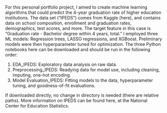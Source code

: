 For this personal portfolio project, I aimed to create machine learning algorithms that could predict the 4-year graduation rate of higher education institutions. The data set (“IPEDS”) comes from Kaggle (here), and contains data on school composition, enrollment and graduation rates, demographics, test scores, and more. The target feature in this case is “Graduation rate - Bachelor degree within 4 years, total.” I employed three ML models: Regression trees, LASSO regressions, and XGBoost. Preliminary models were then hyperparameter tuned for optimization. 
The three Python notebooks here can be downloaded and should be run in the following order:

1)	EDA_IPEDS: Exploratory data analysis on raw data.
2)	Preprocessing_IPEDS: Readying data for model use, including cleaning, imputing, one-hot encoding.
3)	Model Evaluation_IPEDS: Fitting models to the data, hyperparameter tuning, and goodness-of-fit evaluations.

If downloaded directly, no change in directory is needed (there are relative paths). More information on IPEDS can be found here, at the National Center for Education Statistics. 
